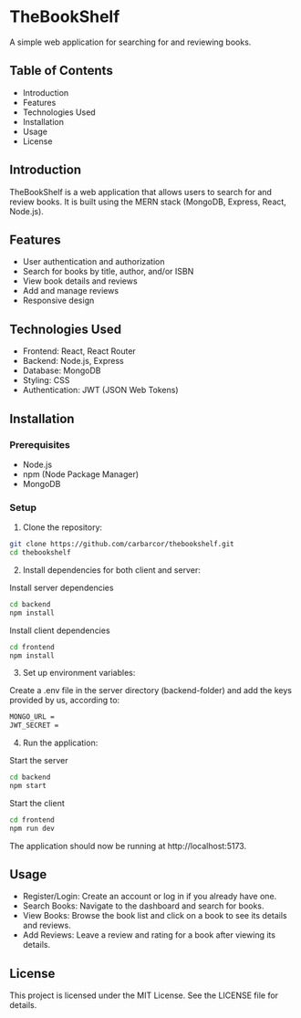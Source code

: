 # TheBookShelf

A simple web application for searching for and reviewing books.

## Table of Contents
- Introduction
- Features
- Technologies Used
- Installation
- Usage
- License
  
## Introduction
TheBookShelf is a web application that allows users to search for and review books. It is built using the MERN stack (MongoDB, Express, React, Node.js).

## Features
- User authentication and authorization
- Search for books by title, author, and/or ISBN
- View book details and reviews
- Add and manage reviews
- Responsive design

## Technologies Used
- Frontend: React, React Router
- Backend: Node.js, Express
- Database: MongoDB
- Styling: CSS
- Authentication: JWT (JSON Web Tokens)

## Installation
### Prerequisites
- Node.js
- npm (Node Package Manager)
- MongoDB

### Setup
1. Clone the repository:

```bash
git clone https://github.com/carbarcor/thebookshelf.git
cd thebookshelf
```

2. Install dependencies for both client and server:

Install server dependencies
```bash
cd backend
npm install
```

Install client dependencies
```bash
cd frontend
npm install
```

3. Set up environment variables:

Create a .env file in the server directory (backend-folder) and add the keys provided by us, according to:
```bash
MONGO_URL =
JWT_SECRET =
```

4. Run the application:

Start the server
```bash
cd backend
npm start
```

Start the client
```bash
cd frontend
npm run dev
```

The application should now be running at http://localhost:5173.

## Usage
- Register/Login:
Create an account or log in if you already have one.
- Search Books:
Navigate to the dashboard and search for books.
- View Books:
Browse the book list and click on a book to see its details and reviews.
- Add Reviews:
Leave a review and rating for a book after viewing its details.

## License
This project is licensed under the MIT License. See the LICENSE file for details.
